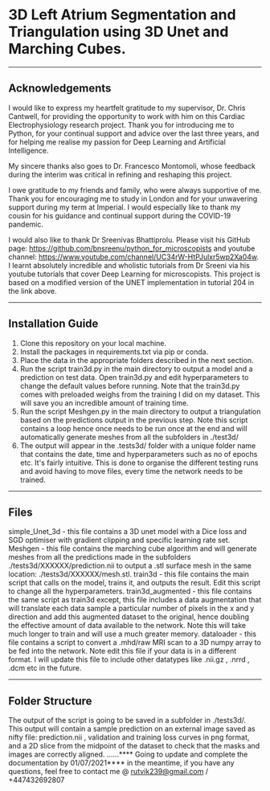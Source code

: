 # 3D Left Atrium Segmentation and Triangulation using 3D Unet and Marching Cubes.
---------------------------------------------------------------------------------------------------------------------------------------------------------------------------------
Acknowledgements
---------------------------------------------------------------------------------------------------------------------------------------------------------------------------------

I would like to express my heartfelt gratitude to my supervisor, Dr. Chris Cantwell, for providing the
opportunity to work with him on this Cardiac Electrophysiology research project. Thank you for introducing
me to Python, for your continual support and advice over the last three years, and for helping me realise my
passion for Deep Learning and Artificial Intelligence.

My sincere thanks also goes to Dr. Francesco Montomoli, whose feedback during the interim was critical in
refining and reshaping this project.

I owe gratitude to my friends and family, who were always supportive of me. Thank you
for encouraging me to study in London and for your unwavering support during my term at Imperial. I would
especially like to thank my cousin for his guidance and continual support during the COVID-19 pandemic.

I would also like to thank Dr Sreenivas Bhattiprolu. Please visit his GitHub page: https://github.com/bnsreenu/python_for_microscopists
and youtube channel: https://www.youtube.com/channel/UC34rW-HtPJulxr5wp2Xa04w. I learnt absolutely incredible and wholistic tutorials from Dr Sreeni via his youtube tutorials that cover Deep Learning for microscopists. This project is based on a modified version of the UNET implementation in tutorial 204 in the link above.

---------------------------------------------------------------------------------------------------------------------------------------------------------------------------------
Installation Guide
---------------------------------------------------------------------------------------------------------------------------------------------------------------------------------

1. Clone this repository on your local machine.
2. Install the packages in requirements.txt via pip or conda.
3. Place the data in the appropriate folders described in the next section.
4. Run the script train3d.py in the main directory to output a model and a prediction on test data. Open train3d.py and edit hyperparameters to change the default values before running. Note that the train3d.py comes with preloaded weighs from the training I did on my dataset. This will save you an incredible amount of training time. 
6. Run the script Meshgen.py in the main directory to output a triangulation based on the predictions output in the previous step. Note this script contains a loop hence once needs to be run once at the end and will automatically generate meshes from all the subfolders in ./test3d/
7. The output will appear in the .tests3d/ folder with a unique folder name that contains the date, time and hyperparameters such as no of epochs etc. It's fairly intuitive. This is done to organise the different testing runs and avoid having to move files, every time the network needs to be trained.

---------------------------------------------------------------------------------------------------------------------------------------------------------------------------------
Files
---------------------------------------------------------------------------------------------------------------------------------------------------------------------------------

simple_Unet_3d - this file contains a 3D unet model with a Dice loss and SGD optimiser with gradient clipping and specific learning rate set. 
Meshgen - this file contains the marching cube algorithm and will generate meshes from all the predictions made in the subfolders ./tests3d/XXXXXX/prediction.nii to output a .stl surface mesh in the same location: ./tests3d/XXXXXX/mesh.stl.
train3d - this file contains the main script that calls on the model, trains it, and outputs the result. Edit this script to change all the hyperparameters. 
train3d_augmented - this file contains the same script as train3d except, this file includes a data augmentation that will translate each data sample a particular number of pixels in the x and y direction and add this augmented dataset to the original, hence doubling the effective amount of data available to the network. Note this will take much longer to train and will use a much greater memory. 
dataloader - this file contains a script to convert a .mhd/raw MRI scan to a 3D numpy array to be fed into the network. Note edit this file if your data is in a different format. I will update this file to include other datatypes like .nii.gz , .nrrd , .dcm etc in the future. 

---------------------------------------------------------------------------------------------------------------------------------------------------------------------------------
Folder Structure
---------------------------------------------------------------------------------------------------------------------------------------------------------------------------------
The output of the script is going to be saved in a subfolder in ./tests3d/. This output will contain a sample prediction on an external image saved as nifty file: prediction.nii , validation and training loss curves in png format, and a 2D slice from the midpoint of the dataset to check that the masks and images are correctly aligned.
......**** Going to update and complete the documentation by 01/07/2021**** in the meantime, if you have any questions, feel free to contact me @ rutvik239@gmail.com / +447432692807
